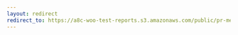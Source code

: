 ```yaml
---
layout: redirect
redirect_to: https://a8c-woo-test-reports.s3.amazonaws.com/public/pr-merge/45260/e2e/index.html
---
```

